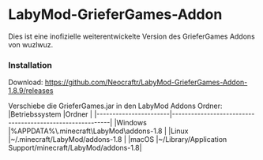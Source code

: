# LabyMod-GrieferGames-Addon

Dies ist eine inofizielle weiterentwickelte Version des GrieferGames Addons von wuzlwuz.

### Installation
Download: https://github.com/Neocraftr/LabyMod-GrieferGames-Addon-1.8.9/releases

Verschiebe die GrieferGames.jar in den LabyMod Addons Ordner:
|Betriebssystem         |Ordner                                                    |
|-----------------------|----------------------------------------------------------|
|Windows                |%APPDATA%\\.minecraft\\LabyMod\\addons-1.8                |
|Linux                  |~/.minecraft/LabyMod/addons-1.8                           |
|macOS                  |~/Library/Application Support/minecraft/LabyMod/addons-1.8|
